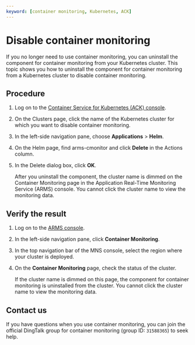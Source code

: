 ```yaml
---
keyword: [container monitoring, Kubernetes, ACK]
---
```


# Disable container monitoring

If you no longer need to use container monitoring, you can uninstall the component for container monitoring from your Kubernetes cluster. This topic shows you how to uninstall the component for container monitoring from a Kubernetes cluster to disable container monitoring.

## Procedure

1.  Log on to the [Container Service for Kubernetes \(ACK\) console](https://cs.console.aliyun.com).

2.  On the Clusters page, click the name of the Kubernetes cluster for which you want to disable container monitoring.

3.  In the left-side navigation pane, choose **Applications** \> **Helm**.

4.  On the Helm page, find arms-cmonitor and click **Delete** in the Actions column.

5.  In the Delete dialog box, click **OK**.

    After you uninstall the component, the cluster name is dimmed on the Container Monitoring page in the Application Real-Time Monitoring Service \(ARMS\) console. You cannot click the cluster name to view the monitoring data.


## Verify the result

1.  Log on to the [ARMS console](https://arms-ap-southeast-1.console.aliyun.com/#/home).

2.  In the left-side navigation pane, click **Container Monitoring**.

3.  In the top navigation bar of the MNS console, select the region where your cluster is deployed.

4.  On the **Container Monitoring** page, check the status of the cluster.

    If the cluster name is dimmed on this page, the component for container monitoring is uninstalled from the cluster. You cannot click the cluster name to view the monitoring data.


## Contact us

If you have questions when you use container monitoring, you can join the official DingTalk group for container monitoring \(group ID: `31588365`\) to seek help.

